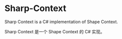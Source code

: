 Sharp-Context
=============

Sharp Context is a C# implementation of Shape Context.

Sharp Context 是一个 Shape Context 的 C# 实现。

